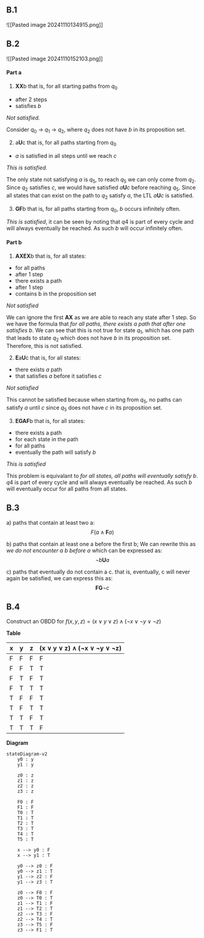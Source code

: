 ## B.1
![[Pasted image 20241110134915.png]]

## B.2
![[Pasted image 20241110152103.png]]

#### Part a
1. **XX**b
that is, for all starting paths from $q_0$
- after 2 steps
- satisfies $b$

*Not satisfied.*

Consider $q_0$ -> $q_1$ -> $q_2$, where $q_2$ does not have $b$ in its proposition set.

2. a**U**c
that is, for all paths starting from $q_0$
- $a$ is satisfied in all steps until we reach $c$

*This is satisfied.*

The only state not satisfying $a$ is $q_5$, to reach $q_5$ we can only come from $q_2$. Since $q_2$ satisfies $c$, we would have satisfied $a\textbf{U}c$ before reaching $q_5$. Since all states that can exist on the path to $q_2$ satisfy $a$, the LTL $a\textbf{U}c$ is satisfied.

3. **GF**b
that is, for all paths starting from $q_0$, $b$ occurs infinitely often.

*This is satisfied*, it can be seen by noting that $q4$ is part of every cycle and will always eventually be reached. As such $b$ will occur infinitely often.

#### Part b
1. **AXEX**b
that is, for all states:
- for all paths
- after 1 step
- there exists a path
- after 1 step
- contains b in the proposition set

*Not satisfied*

We can ignore the first **AX** as we are able to reach any state after 1 step. So we have the formula that *for all paths, there exists a path that after one satisfies b*.
We can see that this is not true for state $q_1$, which has one path that leads to state $q_2$ which does not have $b$ in its proposition set. Therefore, this is not satisfied.

2. **E**a**U**c
that is, for all states:
- there exists $a$ path
- that satisfies $a$ before it satisfies $c$

*Not satisfied*

This cannot be satisfied because when starting from $q_5$, no paths can satisfy $a$ until $c$ since $q_5$ does not have $c$ in its proposition set.

3. **EGAF**b
that is, for all states:
- there exists a path
- for each state in the path
- for all paths
- eventually the path will satisfy $b$

*This is satisfied*

This problem is equivalant to *for all states, all paths will eventually satisfy b*. $q4$ is part of every cycle and will always eventually be reached. As such $b$ will eventually occur for all paths from all states.

## B.3
a) paths that contain at least two a:
$$F(a\wedge\textbf{F}a)$$

b) paths that contain at least one a before the first b; We can rewrite this as *we do not encounter a $b$ before $a$* which can be expressed as:
$$\neg b \textbf{U} a$$

c) paths that eventually do not contain a c. that is, eventually, c will never again be satisfied, we can express this as: 
$$\textbf{FG}\neg c$$

## B.4
Construct an OBDD for $f(x, y, z) = (x ∨ y ∨ z) ∧ (¬x ∨ ¬y ∨ ¬z)$

**Table**

| x   | y   | z   | (x ∨ y ∨ z) ∧ (¬x ∨ ¬y ∨ ¬z) |
| --- | --- | --- | ---------------------------- |
| F   | F   | F   | F                            |
| F   | F   | T   | T                            |
| F   | T   | F   | T                            |
| F   | T   | T   | T                            |
| T   | F   | F   | T                            |
| T   | F   | T   | T                            |
| T   | T   | F   | T                            |
| T   | T   | T   | F                            |

**Diagram**
```mermaid
stateDiagram-v2
	y0 : y
	y1 : y

	z0 : z
	z1 : z
	z2 : z
	z3 : z
		
	F0 : F
	F1 : F
	T0 : T 
	T1 : T
	T2 : T
	T3 : T
	T4 : T
	T5 : T

	x --> y0 : F
	x --> y1 : T

	y0 --> z0 : F
	y0 --> z1 : T
	y1 --> z2 : F
	y1 --> z3 : T

	z0 --> F0 : F
	z0 --> T0 : T
	z1 --> T1 : F
	z1 --> T2 : T
	z2 --> T3 : F
	z2 --> T4 : T
	z3 --> T5 : F
	z3 --> F1 : T
```
